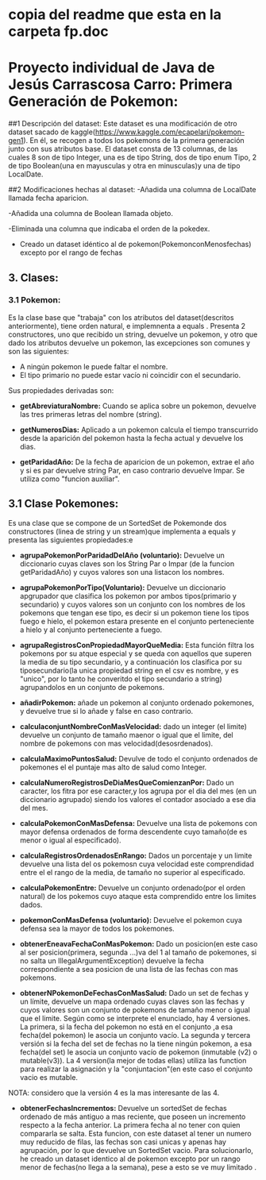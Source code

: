 # copia del readme que esta en la carpeta fp.doc

# Proyecto individual de Java de Jesús Carrascosa Carro: Primera Generación de Pokemon:
##1 Descripción del dataset:
Este dataset es una modificación de otro dataset sacado de kaggle(https://www.kaggle.com/ecapelari/pokemon-gen1). En él, se recogen a todos los pokemons de la primera generación junto con sus atributos base.
El dataset consta de 13 columnas, de las cuales 8 son de tipo Integer, una es de tipo String, dos de tipo enum Tipo, 2 de tipo Boolean(una en mayusculas y otra en minusculas)y una de tipo LocalDate.

##2 Modificaciones hechas al dataset:
-Añadida una columna de LocalDate llamada  fecha aparicion.

-Añadida una columna de Boolean llamada  objeto.

-Eliminada una columna que indicaba el orden de la pokedex.

- Creado un dataset idéntico al de pokemon(PokemonconMenosfechas) excepto por el rango de fechas 

## 3. Clases:
### 3.1 Pokemon:

Es la clase base que "trabaja" con los atributos del dataset(descritos anteriormente), tiene orden natural, e implemnenta a equals . Presenta 2 constructores, uno que recibido un string, devuelve un pokemon, y otro que dado  los atributos devuelve un pokemon, las excepciones son comunes y son las siguientes:

- A ningún pokemon le puede faltar el nombre.
- El tipo primario no puede estar vacío ni coincidir con el secundario.

Sus propiedades derivadas son:

- **getAbreviaturaNombre:** Cuando se aplica sobre un pokemon, devuelve las tres primeras letras del nombre (string).

- **getNumerosDias:** Aplicado a un pokemon calcula el tiempo transcurrido desde la aparición del pokemon hasta la fecha actual y devuelve los dias.

- **getParidadAño:** De la fecha de aparicion de un pokemon, extrae el año y si es par devuelve  string Par, en caso contrario devuelve Impar. Se utiliza como "funcion auxiliar".

## 3.1 Clase Pokemones:
 Es una clase que se compone de un SortedSet de Pokemonde dos constructores (linea de string y un stream)que implementa a equals y presenta las siguientes propiedades:e
 - **agrupaPokemonPorParidadDelAño (voluntario):** Devuelve un diccionario cuyas claves son los String Par o Impar (de la funcion getParidadAño) y cuyos valores son una listacon los nombres.
 
 - **agrupaPokemonPorTipo(Voluntario):** Devuelve un diccionario apgrupador que clasifica los pokemon por ambos tipos(primario y secundario) y cuyos valores son un conjunto con los nombres de los pokemons que tengan ese tipo, es decir si un pokemon tiene los tipos fuego e hielo, el pokemon estara presente en el conjunto perteneciente a hielo y al conjunto perteneciente a fuego.

- **agrupaRegistrosConPropiedadMayorQueMedia:**   Esta función filtra los pokemons por su atque especial y se queda con aquellos que superen la media de su tipo secundario, y a continuación los clasifica por su tiposecundario(la unica propiedad string en el csv es nombre, y es "unico", por lo tanto he converitdo el tipo secundario a string) agrupandolos en un conjunto de pokemons.

- **añadirPokemon:** añade un pokemon al conjunto ordenado pokemones, y devuelve true si lo añade y false en caso contrario.

- **calculaconjuntNombreConMasVelocidad:** dado un integer (el limite) devuelve un conjunto de tamaño maenor o igual que el limite, del nombre de pokemons con mas velocidad(desosrdenados).

- **calculaMaximoPuntosSalud:** Devulve de todo el conjunto ordenados de pokemones el el puntaje mas alto de salud como Integer.

- **calculaNumeroRegistrosDeDiaMesQueComienzanPor:**  Dado un caracter, los fitra por ese caracter,y los agrupa por el dia del mes (en un diccionario agrupado)  siendo los valores el contador asociado a ese dia del mes.

- **calculaPokemonConMasDefensa:** Devuelve una lista de pokemons con mayor defensa ordenados de forma descendente cuyo tamaño(de  es menor o igual al especificado).

- **calculaRegistrosOrdenadosEnRango:**  Dados un porcentaje y un limite devuelve una lista del os pokemosn cuya velocidad este comprendidad entre el el rango de la media, de tamaño no superior al especificado.

- **calculaPokemonEntre:** Devuelve un conjunto ordenado(por el orden natural) de los pokemos cuyo ataque esta comprendido entre los limites dados.

- **pokemonConMasDefensa (voluntario):** Devuelve el pokemon cuya defensa sea la mayor de todos los pokemones.

- **obtenerEneavaFechaConMasPokemon:** Dado un posicion(en este caso al ser posicion(primera, segunda ...)va del 1 al tamaño de pokemones, si no salta un IllegalArgumentException) devuelve la fecha correspondiente a sea posicion de una lista de las fechas con mas pokemons.

- **obtenerNPokemonDeFechasConMasSalud:** Dado un set de fechas y un límite, devuelve un mapa ordenado  cuyas claves son las fechas y cuyos valores son un conjunto de pokemons de tamaño menor o igual que el limite. Según como se interprete el enunciado, hay 4 versiones. La primera, si la fecha del pokemon no está en el conjunto ,a esa fecha(del pokemon) le asocia un conjunto vacío. La segunda y tercera versión si la fecha del set de fechas no la tiene ningún pokemon, a esa fecha(del set) le asocia un conjunto vacío de pokemon (inmutable (v2) o mutable(v3)). La 4 version(la mejor de todas ellas) utiliza las function para realizar la asignación y la "conjuntacion"(en este caso el conjunto vacio es mutable.

NOTA: considero que la versión 4 es la mas interesante de las 4.

- **obtenerFechasIncrementos:** Devuelve un sortedSet de fechas ordenado de más antiguo a mas reciente, que poseen un incremento respecto a la fecha anterior. La primera fecha al no tener con quien compararla se salta.
Esta funcion, con este dataset al tener un numero muy reducido de filas, las fechas son casi unicas y apenas hay agrupación, por lo que devuelve un SortedSet vacio. Para solucionarlo, he creado un dataset identico al de pokemon excepto por un rango menor de fechas(no llega a la semana), pese a esto  se ve muy limitado .






